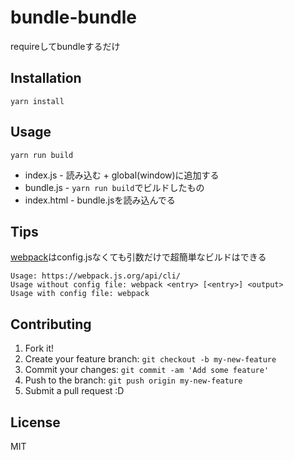# bundle-bundle

requireしてbundleするだけ

## Installation

    yarn install

## Usage

    yarn run build

- index.js - 読み込む + global(window)に追加する
- bundle.js - `yarn run build`でビルドしたもの
- index.html - bundle.jsを読み込んでる

## Tips

[webpack](https://webpack.js.org/ "webpack")はconfig.jsなくても引数だけで超簡単なビルドはできる

    Usage: https://webpack.js.org/api/cli/
    Usage without config file: webpack <entry> [<entry>] <output>
    Usage with config file: webpack


## Contributing

1. Fork it!
2. Create your feature branch: `git checkout -b my-new-feature`
3. Commit your changes: `git commit -am 'Add some feature'`
4. Push to the branch: `git push origin my-new-feature`
5. Submit a pull request :D

## License

MIT